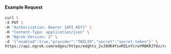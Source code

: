 <!-- Code generated for API Clients. DO NOT EDIT. -->

#### Example Request

```bash
curl \
-X PUT \
-H "Authorization: Bearer {API_KEY}" \
-H "Content-Type: application/json" \
-H "Ngrok-Version: 2" \
-d '{"enabled":true,"provider":"TWILIO","secret":"secret_token"}' \
https://api.ngrok.com/edges/https/edghts_2vJ0OK4YsnMZLnYcrwYM8KRJ79z/routes/edghtsrt_2vJ0OEa1I4IpXjD0YswN94lGExr/webhook_verification
```
